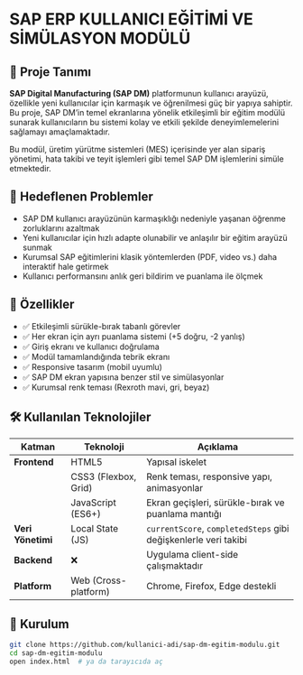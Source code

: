 # SAP ERP KULLANICI EĞİTİMİ VE SİMÜLASYON MODÜLÜ


## 📌 Proje Tanımı

**SAP Digital Manufacturing (SAP DM)** platformunun kullanıcı arayüzü, özellikle yeni kullanıcılar için karmaşık ve öğrenilmesi güç bir yapıya sahiptir. Bu proje, SAP DM’in temel ekranlarına yönelik etkileşimli bir eğitim modülü sunarak kullanıcıların bu sistemi kolay ve etkili şekilde deneyimlemelerini sağlamayı amaçlamaktadır.

Bu modül, üretim yürütme sistemleri (MES) içerisinde yer alan sipariş yönetimi, hata takibi ve teyit işlemleri gibi temel SAP DM işlemlerini simüle etmektedir.

## 🎯 Hedeflenen Problemler

- SAP DM kullanıcı arayüzünün karmaşıklığı nedeniyle yaşanan öğrenme zorluklarını azaltmak
- Yeni kullanıcılar için hızlı adapte olunabilir ve anlaşılır bir eğitim arayüzü sunmak
- Kurumsal SAP eğitimlerini klasik yöntemlerden (PDF, video vs.) daha interaktif hale getirmek
- Kullanıcı performansını anlık geri bildirim ve puanlama ile ölçmek

## 🚀 Özellikler

- ✅ Etkileşimli sürükle-bırak tabanlı görevler
- ✅ Her ekran için ayrı puanlama sistemi (+5 doğru, -2 yanlış)
- ✅ Giriş ekranı ve kullanıcı doğrulama
- ✅ Modül tamamlandığında tebrik ekranı
- ✅ Responsive tasarım (mobil uyumlu)
- ✅ SAP DM ekran yapısına benzer stil ve simülasyonlar
- ✅ Kurumsal renk teması (Rexroth mavi, gri, beyaz)

## 🛠️ Kullanılan Teknolojiler

| Katman | Teknoloji | Açıklama |
|-------|-----------|----------|
| **Frontend** | HTML5 | Yapısal iskelet |
| | CSS3 (Flexbox, Grid) | Renk teması, responsive yapı, animasyonlar |
| | JavaScript (ES6+) | Ekran geçişleri, sürükle-bırak ve puanlama mantığı |
| **Veri Yönetimi** | Local State (JS) | `currentScore`, `completedSteps` gibi değişkenlerle veri takibi |
| **Backend** | ❌ | Uygulama client-side çalışmaktadır |
| **Platform** | Web (Cross-platform) | Chrome, Firefox, Edge destekli |

## 🔧 Kurulum

```bash
git clone https://github.com/kullanici-adi/sap-dm-egitim-modulu.git
cd sap-dm-egitim-modulu
open index.html  # ya da tarayıcıda aç
